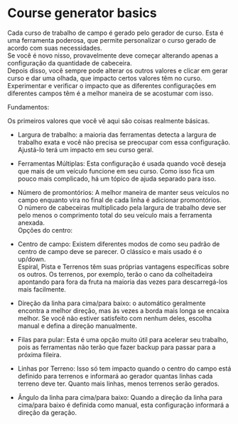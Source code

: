 # Course generator basics
  
Cada curso de trabalho de campo é gerado pelo gerador de curso. Esta é uma ferramenta poderosa, que permite personalizar o curso gerado de acordo com suas necessidades.  
Se você é novo nisso, provavelmente deve começar alterando apenas a configuração da quantidade de cabeceira.  
Depois disso, você sempre pode alterar os outros valores e clicar em gerar curso e dar uma olhada, que impacto certos valores têm no curso.  
Experimentar e verificar o impacto que as diferentes configurações em diferentes campos têm é a melhor maneira de se acostumar com isso.  


  
Fundamentos:  

Os primeiros valores que você vê aqui são coisas realmente básicas.  
- Largura de trabalho: a maioria das ferramentas detecta a largura de trabalho exata e você não precisa se preocupar com essa configuração. Ajustá-lo terá um impacto em seu curso geral.  
- Ferramentas Múltiplas: Esta configuração é usada quando você deseja que mais de um veículo funcione em seu curso. Como isso fica um pouco mais complicado, há um tópico de ajuda separado para isso.  
- Número de promontórios: A melhor maneira de manter seus veículos no campo enquanto vira no final de cada linha é adicionar promontórios.  
O número de cabeceiras multiplicado pela largura de trabalho deve ser pelo menos o comprimento total do seu veículo mais a ferramenta anexada.  
Opções do centro:  

- Centro de campo: Existem diferentes modos de como seu padrão de centro de campo deve se parecer. O clássico e mais usado é o up/down.  
Espiral, Pista e Terrenos têm suas próprias vantagens específicas sobre os outros. Os terrenos, por exemplo, terão o cano da colheitadeira apontando para fora da fruta na maioria das vezes para descarregá-los mais facilmente.  
- Direção da linha para cima/para baixo: o automático geralmente encontra a melhor direção, mas às vezes a borda mais longa se encaixa melhor. Se você não estiver satisfeito com nenhum deles, escolha manual e defina a direção manualmente.  
- Filas para pular: Esta é uma opção muito útil para acelerar seu trabalho, pois as ferramentas não terão que fazer backup para passar para a próxima fileira.  
- Linhas por Terreno: Isso só tem impacto quando o centro do campo está definido para terrenos e informará ao gerador quantas linhas cada terreno deve ter. Quanto mais linhas, menos terrenos serão gerados.  
- Ângulo da linha para cima/para baixo: Quando a direção da linha para cima/para baixo é definida como manual, esta configuração informará a direção da geração.  


